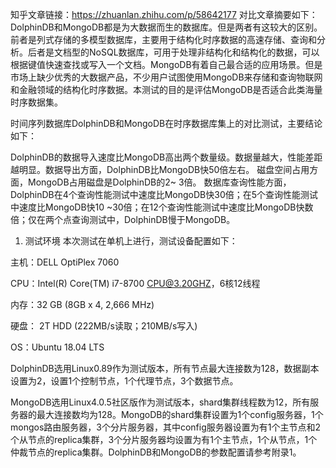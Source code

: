 知乎文章链接：https://zhuanlan.zhihu.com/p/58642177
对比文章摘要如下：
DolphinDB和MongoDB都是为大数据而生的数据库。但是两者有这较大的区别。前者是列式存储的多模型数据库，主要用于结构化时序数据的高速存储、查询和分析。后者是文档型的NoSQL数据库，可用于处理非结构化和结构化的数据，可以根据键值快速查找或写入一个文档。MongoDB有着自己最合适的应用场景。但是市场上缺少优秀的大数据产品，不少用户试图使用MongoDB来存储和查询物联网和金融领域的结构化时序数据。本测试的目的是评估MongoDB是否适合此类海量时序数据集。

时间序列数据库DolphinDB和MongoDB在时序数据库集上的对比测试，主要结论如下：

DolphinDB的数据导入速度比MongoDB高出两个数量级。数据量越大，性能差距越明显。数据导出方面，DolphinDB比MongoDB快50倍左右。
磁盘空间占用方面，MongoDB占用磁盘是DolphinDB的2~ 3倍。
数据库查询性能方面，DolphinDB在4个查询性能测试中速度比MongoDB快30倍；在5个查询性能测试中速度比MongoDB快10 ~30倍；在12个查询性能测试中速度比MongoDB快数倍；仅在两个点查询测试中，DolphinDB慢于MongoDB。
1. 测试环境
本次测试在单机上进行，测试设备配置如下：

主机：DELL OptiPlex 7060

CPU：Intel(R) Core(TM) i7-8700 CPU@3.20GHZ，6核12线程

内存：32 GB (8GB x 4, 2,666 MHz)

硬盘： 2T HDD (222MB/s读取；210MB/s写入)

OS：Ubuntu 18.04 LTS

DolphinDB选用Linux0.89作为测试版本，所有节点最大连接数为128，数据副本设置为2，设置1个控制节点，1个代理节点，3个数据节点。

MongoDB选用Linux4.0.5社区版作为测试版本，shard集群线程数为12，所有服务器的最大连接数均为128。MongoDB的shard集群设置为1个config服务器，1个mongos路由服务器，3个分片服务器，其中config服务器设置为有1个主节点和2个从节点的replica集群，3个分片服务器均设置为有1个主节点，1个从节点，1个仲裁节点的replica集群。DolphinDB和MongoDB的参数配置请参考附录1。

